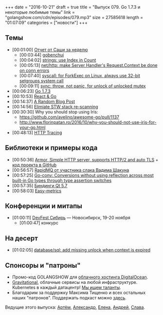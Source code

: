 +++
date = "2016-10-21"
draft = true
title = "Выпуск 079. Go 1.7.3 и некоторые любимые темы"
link = "golangshow.com/cdn/episodes/079.mp3"
size = 27585618
length = "01:07:09"
categories = ["новости"]
+++

## Темы

- [00:01:00] [Отчет от Саши за неделю](https://github.com/LK4D4/report/blob/master/reports/golang-10-21.md)
  - [00:03:44] [gobenchui](https://github.com/divan/gobenchui)
  - [00:04:02] [strings: use Index in Count](https://github.com/golang/go/commit/6347367be36df608cce84beb097378f8654dd208)
  - [00:05:13] [net/http: make Server Handler's Request.Context be done on conn errors](https://github.com/golang/go/commit/faf882d1d427e8c8a9a1be00d8ddcab81d1e848e)
  - [00:07:40] [syscall: for ForkExec on Linux, always use 32-bit setgroups system call](https://github.com/golang/go/commit/6c295a9a71924478a344e7b447ff3b44b1e94511)
  - [00:09:11] [sync: throw, not panic, for unlock of unlocked mutex](https://github.com/golang/go/commit/40d81cf061d8a2a277d70446f582a984c1701ff3)
- [00:06:23] [Go 1.7.3](https://github.com/golang/go/issues?q=milestone%3AGo1.7.3)
- [00:10:53] [React & Go](http://bepsays.com/en/2016/10/13/react-in-go/)
- [00:14:37] [A Random Blog Post](https://appliedgo.net/random/)
- [00:14:56] [Elimiate STW stack re-scanning](https://gist.github.com/aclements/4b5e2758310032dbdb030d7648b5ab32)
- [00:30:30] Why you should stop using Iris:
  - https://github.com/avelino/awesome-go/pull/1137
  - http://www.florinpatan.ro/2016/10/why-you-should-not-use-iris-for-your-go.html
- [00:48:13] [HTTP Tracing](https://blog.golang.org/http-tracing)

## Библиотеки и примеры кода

- [00:50:36] [Armor, Simple HTTP server, supports HTTP/2 and auto TLS](https://armor.labstack.com/) + [код проекта в GitHub](https://github.com/labstack/armor)
- [00:56:57] [RapidMQ от участника слака Вадима Шакуна](https://github.com/sybrexsys/RapidMQ)
- [00:57:25] [Go-conv: Conversions without using reflection across most built-in Go types through type assertion switches](https://github.com/cstockton/go-conv)
- [00:57:35] [Биндинги Qt 5.7](https://github.com/therecipe/qt)
- [00:58:03] [Easy-metrics](https://github.com/admobi/easy-metrics)

## Конференции и митапы

- [01:00:11] [DevFest Сибирь](https://devfest.gdg.org.ru) — Новосибирск, 19-20 ноября
  - [01:00:47] конкурс

## На десерт

- [01:02:05] [database/sql: add missing unlock when context is expired](https://github.com/golang/go/commit/692df217ca21b6df8e4dc65538fcc90733e8900e)

## Спонсоры и "патроны"

- Промо-код GOLANGSHOW для [облачного хостинга DigitalOcean](https://www.digitalocean.com/?utm_campaign=golangshow&utm_medium=podcast&refcode=63eedb038a3e).
- [Gravitational](http://gravitational.com), облачные сервисы на любой инфраструктуре. Kubernetes в каждый датацентр! [Мы ищем таланты](https://github.com/gravitational/careers).
- Благодарим за поддержку Максима Тищенко и всех остальных наших "патронов". Поддержать подкаст можно [здесь](https://www.patreon.com/golangshow).

Ведущие этого выпуска: [Артём](https://twitter.com/miolini), [Александр](https://twitter.com/LK4D4math), [Елена](https://twitter.com/webdeva), [Андрей](https://twitter.com/dadabird), [Слава](https://twitter.com/m0sth8).
